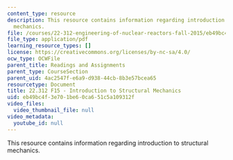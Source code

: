 ```yaml
---
content_type: resource
description: This resource contains information regarding introduction to structural
  mechanics.
file: /courses/22-312-engineering-of-nuclear-reactors-fall-2015/eb49bc4f3e701be60ca651c5a109312f_MIT22_312F15_note_L4.pdf
file_type: application/pdf
learning_resource_types: []
license: https://creativecommons.org/licenses/by-nc-sa/4.0/
ocw_type: OCWFile
parent_title: Readings and Assignments
parent_type: CourseSection
parent_uid: 4ac2547f-e6a9-d938-44cb-8b3e57bcea65
resourcetype: Document
title: 22.312 F15 - Introduction to Structural Mechanics
uid: eb49bc4f-3e70-1be6-0ca6-51c5a109312f
video_files:
  video_thumbnail_file: null
video_metadata:
  youtube_id: null
---
```

This resource contains information regarding introduction to structural mechanics.
